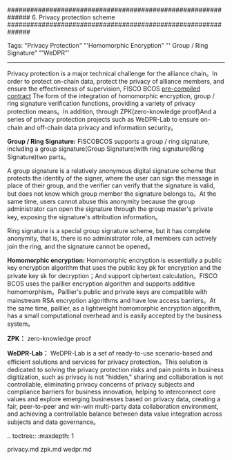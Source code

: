 ##############################################################
6. Privacy protection scheme
##############################################################

Tags: "Privacy Protection" "'Homomorphic Encryption" "' Group / Ring Signature" "'WeDPR"'

----

Privacy protection is a major technical challenge for the alliance chain。In order to protect on-chain data, protect the privacy of alliance members, and ensure the effectiveness of supervision, FISCO BCOS [pre-compiled contract](../../contract_develop/c++_contract/index.md)
The form of the integration of homomorphic encryption, group / ring signature verification functions, providing a variety of privacy protection means。In addition, through ZPK(zero-knowledge proof)And a series of privacy protection projects such as WeDPR-Lab to ensure on-chain and off-chain data privacy and information security。

**Group / Ring Signature:**
FISCOBCOS supports a group / ring signature, including a group signature(Group Signature)with ring signature(Ring Signature)two parts。

A group signature is a relatively anonymous digital signature scheme that protects the identity of the signer, where the user can sign the message in place of their group, and the verifier can verify that the signature is valid, but does not know which group member the signature belongs to。At the same time, users cannot abuse this anonymity because the group administrator can open the signature through the group master's private key, exposing the signature's attribution information。

Ring signature is a special group signature scheme, but it has complete anonymity, that is, there is no administrator role, all members can actively join the ring, and the signature cannot be opened。

**Homomorphic encryption:** 
Homomorphic encryption is essentially a public key encryption algorithm that uses the public key pk for encryption and the private key sk for decryption；And support ciphertext calculation。FISCO BCOS uses the paillier encryption algorithm and supports additive homomorphism。Paillier's public and private keys are compatible with mainstream RSA encryption algorithms and have low access barriers。At the same time, paillier, as a lightweight homomorphic encryption algorithm, has a small computational overhead and is easily accepted by the business system。

**ZPK：**
zero-knowledge proof


**WeDPR-Lab：**
WeDPR-Lab is a set of ready-to-use scenario-based and efficient solutions and services for privacy protection。This solution is dedicated to solving the privacy protection risks and pain points in business digitization, such as privacy is not "hidden," sharing and collaboration is not controllable, eliminating privacy concerns of privacy subjects and compliance barriers for business innovation, helping to interconnect core values and explore emerging businesses based on privacy data, creating a fair, peer-to-peer and win-win multi-party data collaboration environment, and achieving a controllable balance between data value integration across subjects and data governance。



.. toctree::
   :maxdepth: 1
 
   privacy.md
   zpk.md
   wedpr.md
